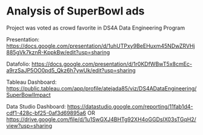 # Analysis of SuperBowl ads
Project was voted as crowd favorite in DS4A Data Engineering Program

Presentation: https://docs.google.com/presentation/d/1uhUTPxy9BeEHuxm45NDwZRVHj885gVk7kznR-KppkBw/edit?usp=sharing 

Datafolio: https://docs.google.com/presentation/d/1r0KDfWBwT5x8cmEc-a9rzSaJP5OO0pd5_Qkz6h7ywUk/edit?usp=sharing

Tableau Dashboard: https://public.tableau.com/app/profile/atejada85/viz/DS4ADataEngineering/SuperBowlImpact

Data Studio Dashboard: https://datastudio.google.com/reporting/11fab1d4-cdf1-428c-bf25-0af3d69895a6   OR   https://drive.google.com/file/d/1u1SwGXJ4BHTg92XH4oGGDsIX03sTGqH2/view?usp=sharing 
